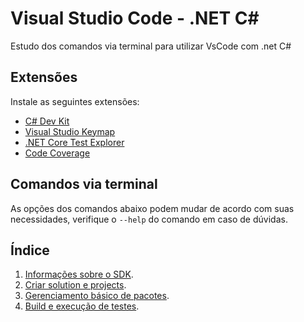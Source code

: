 # Visual Studio Code - .NET C#
Estudo dos comandos via terminal para utilizar VsCode com .net C#

## Extensões
Instale as seguintes extensões:
* [C# Dev Kit](https://marketplace.visualstudio.com/items?itemName=ms-dotnettools.csdevkit)
* [Visual Studio Keymap](https://marketplace.visualstudio.com/items?itemName=ms-vscode.vs-keybindings)
* [.NET Core Test Explorer](https://marketplace.visualstudio.com/items?itemName=formulahendry.dotnet-test-explorer)
* [Code Coverage](https://marketplace.visualstudio.com/items?itemName=markis.code-coverage)

## Comandos via terminal

As opções dos comandos abaixo podem mudar de acordo com suas necessidades, verifique o `--help` do comando em caso de dúvidas.

## Índice

1. [Informações sobre o SDK](docs/sdk-info.md).
2. [Criar solution e projects](docs/create-soluction-and-projects.md).
3. [Gerenciamento básico de pacotes](docs/package-management.md).
4. [Build e execução de testes](docs/build-tests.md).